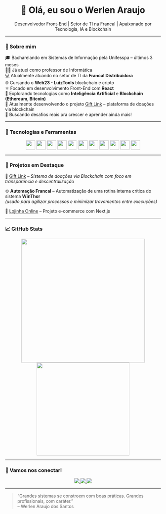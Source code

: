 <h1 align="center">👋 Olá, eu sou o Werlen Araujo</h1>

<p align="center">
  Desenvolvedor Front-End | Setor de TI na Francal | Apaixonado por Tecnologia, IA e Blockchain
</p>

---

### 🧠 Sobre mim

🎓 Bacharelando em Sistemas de Informação pela Unifesspa – últimos 3 meses  
👨‍🏫 Já atuei como professor de Informática  
💻 Atualmente atuando no setor de TI da **Francal Distribuidora**  
🌐 Cursando o **Web23 - LuizTools** blockchain e cripto  
⚛️ Focado em desenvolvimento Front-End com **React**  
📡 Explorando tecnologias como **Inteligência Artificial** e **Blockchain (Ethereum, Bitcoin)**  
🌱 Atualmente desenvolvendo o projeto [Gift Link](#) – plataforma de doações via blockchain  
🎯 Buscando desafios reais pra crescer e aprender ainda mais!

---

### 🚀 Tecnologias e Ferramentas
<div align="center">

  <img src="https://cdn.jsdelivr.net/gh/devicons/devicon/icons/html5/html5-original.svg" height="30"/> 
  <img src="https://cdn.jsdelivr.net/gh/devicons/devicon/icons/css3/css3-original.svg" height="30"/> 
  <img src="https://cdn.jsdelivr.net/gh/devicons/devicon/icons/javascript/javascript-original.svg" height="30"/> 
  <img src="https://cdn.jsdelivr.net/gh/devicons/devicon/icons/react/react-original.svg" height="30"/> 
  <img src="https://cdn.jsdelivr.net/gh/devicons/devicon/icons/nextjs/nextjs-original.svg" height="30" style="background-color: white; border-radius: 4px"/> 
  <img src="https://cdn.jsdelivr.net/gh/devicons/devicon/icons/nodejs/nodejs-original.svg" height="30"/> 
  <img src="https://cdn.jsdelivr.net/gh/devicons/devicon/icons/git/git-original.svg" height="30"/> 
  <img src="https://cdn.jsdelivr.net/gh/devicons/devicon/icons/linux/linux-original.svg" height="30"/> 
  <img src="https://cdn.jsdelivr.net/gh/devicons/devicon/icons/ethereum/ethereum-original.svg" height="30"/> 
  <img src="https://cdn.jsdelivr.net/gh/devicons/devicon/icons/bitcoin/bitcoin-original.svg" height="30"/> 
  <img src="https://cdn.jsdelivr.net/gh/devicons/devicon/icons/vscode/vscode-original.svg" height="30"/> 
</div>




---

### 🧰 Projetos em Destaque

🔗 [Gift Link](https://github.com/werlenx/GiftLink) – *Sistema de doações via Blockchain com foco em transparência e descentralização*

⚙️ **Automação Francal** – Automatização de uma rotina interna crítica do sistema **WinThor**  
*(usado para agilizar processos e minimizar travamentos entre execuções)*

🛒 [Lojinha Online](https://github.com/werlenx/AntonioLimaMarcenaria) – Projeto e-commerce com Next.js

---

### 📈 GitHub Stats

<div align="center">
  <img src="https://github-readme-stats.vercel.app/api?username=werlenx&show_icons=true&theme=tokyonight" width="400" />
  <img src="https://github-readme-stats.vercel.app/api/top-langs/?username=werlenx&layout=compact&theme=tokyonight" width="300" />
</div>

---

### 🤝 Vamos nos conectar!

<p align="center">
  <a href="https://www.linkedin.com/in/werlen-araujo" target="_blank" rel="noopener noreferrer">
    <img src="https://img.shields.io/badge/LinkedIn-%230077B5.svg?style=flat&logo=linkedin&logoColor=white" />
  </a>
  <a href="https://github.com/werlenx" target="_blank" rel="noopener noreferrer">
    <img src="https://img.shields.io/badge/GitHub-%23121011.svg?style=flat&logo=github&logoColor=white" />
  </a>
  <a href="https://instagram.com/werlenx" target="_blank" rel="noopener noreferrer">
    <img src="https://img.shields.io/badge/Instagram-E4405F?style=flat&logo=instagram&logoColor=white" />
  </a>
</p>

---

> “Grandes sistemas se constroem com boas práticas. Grandes profissionais, com caráter.”  
> – Werlen Araujo dos Santos

